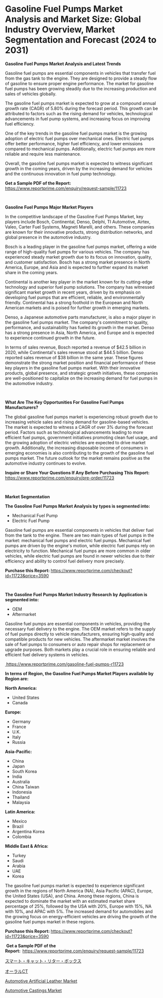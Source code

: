 <p><h1>Gasoline Fuel Pumps Market Analysis and Market Size: Global Industry Overview, Market Segmentation and Forecast (2024 to 2031)</h1></p><p><strong>Gasoline Fuel Pumps Market Analysis and Latest Trends</strong></p>
<p><p>Gasoline fuel pumps are essential components in vehicles that transfer fuel from the gas tank to the engine. They are designed to provide a steady flow of gasoline to ensure proper engine performance. The market for gasoline fuel pumps has been growing steadily due to the increasing production and sales of vehicles globally. </p><p>The gasoline fuel pumps market is expected to grow at a compound annual growth rate (CAGR) of 5.80% during the forecast period. This growth can be attributed to factors such as the rising demand for vehicles, technological advancements in fuel pump systems, and increasing focus on improving fuel efficiency. </p><p>One of the key trends in the gasoline fuel pumps market is the growing adoption of electric fuel pumps over mechanical ones. Electric fuel pumps offer better performance, higher fuel efficiency, and lower emissions compared to mechanical pumps. Additionally, electric fuel pumps are more reliable and require less maintenance.</p><p>Overall, the gasoline fuel pumps market is expected to witness significant growth in the coming years, driven by the increasing demand for vehicles and the continuous innovation in fuel pump technology.</p></p>
<p><strong>Get a Sample PDF of the Report:&nbsp;</strong> <a href="https://www.reportprime.com/enquiry/request-sample/11723">https://www.reportprime.com/enquiry/request-sample/11723</a></p>
<p>&nbsp;</p>
<p><strong>Gasoline Fuel Pumps Major Market Players</strong></p>
<p><p>In the competitive landscape of the Gasoline Fuel Pumps Market, key players include Bosch, Continental, Denso, Delphi, TI Automotive, Airtex, Valeo, Carter Fuel Systems, Magneti Marelli, and others. These companies are known for their innovative products, strong distribution networks, and global presence in the automotive industry.</p><p>Bosch is a leading player in the gasoline fuel pumps market, offering a wide range of high-quality fuel pumps for various vehicles. The company has experienced steady market growth due to its focus on innovation, quality, and customer satisfaction. Bosch has a strong market presence in North America, Europe, and Asia and is expected to further expand its market share in the coming years.</p><p>Continental is another key player in the market known for its cutting-edge technology and superior fuel pump solutions. The company has witnessed significant market growth in recent years, driven by its emphasis on developing fuel pumps that are efficient, reliable, and environmentally friendly. Continental has a strong foothold in the European and North American markets and is poised for further growth in emerging markets.</p><p>Denso, a Japanese automotive parts manufacturer, is also a major player in the gasoline fuel pumps market. The company's commitment to quality, performance, and sustainability has fueled its growth in the market. Denso has a strong presence in Asia, North America, and Europe and is expected to experience continued growth in the future.</p><p>In terms of sales revenue, Bosch reported a revenue of $42.5 billion in 2020, while Continental's sales revenue stood at $44.5 billion. Denso reported sales revenue of $38 billion in the same year. These figures demonstrate the strong market position and financial performance of these key players in the gasoline fuel pumps market. With their innovative products, global presence, and strategic growth initiatives, these companies are well-positioned to capitalize on the increasing demand for fuel pumps in the automotive industry.</p></p>
<p>&nbsp;</p>
<p><strong>What Are The Key Opportunities For Gasoline Fuel Pumps Manufacturers?</strong></p>
<p><p>The global gasoline fuel pumps market is experiencing robust growth due to increasing vehicle sales and rising demand for gasoline-based vehicles. The market is expected to witness a CAGR of over 3% during the forecast period. Factors such as technological advancements leading to more efficient fuel pumps, government initiatives promoting clean fuel usage, and the growing adoption of electric vehicles are expected to drive market growth. Additionally, the increasing disposable income of consumers in emerging economies is also contributing to the growth of the gasoline fuel pumps market. The future outlook for the market remains positive as the automotive industry continues to evolve.</p></p>
<p><strong>Inquire or Share Your Questions If Any Before Purchasing This Report:</strong> <a href="https://www.reportprime.com/enquiry/pre-order/11723">https://www.reportprime.com/enquiry/pre-order/11723</a></p>
<p>&nbsp;</p>
<p><strong>Market Segmentation</strong></p>
<p><strong>The Gasoline Fuel Pumps Market Analysis by types is segmented into:</strong></p>
<p><ul><li>Mechanical Fuel Pump</li><li>Electric Fuel Pump</li></ul></p>
<p><p>Gasoline fuel pumps are essential components in vehicles that deliver fuel from the tank to the engine. There are two main types of fuel pumps in the market: mechanical fuel pumps and electric fuel pumps. Mechanical fuel pumps are driven by the engine's motion, while electric fuel pumps rely on electricity to function. Mechanical fuel pumps are more common in older vehicles, while electric fuel pumps are found in newer vehicles due to their efficiency and ability to control fuel delivery more precisely.</p></p>
<p><strong>Purchase this Report:&nbsp;</strong><a href="https://www.reportprime.com/checkout?id=11723&price=3590">https://www.reportprime.com/checkout?id=11723&price=3590</a></p>
<p>&nbsp;</p>
<p><strong>The Gasoline Fuel Pumps Market Industry Research by Application is segmented into:</strong></p>
<p><ul><li>OEM</li><li>Aftermarket</li></ul></p>
<p><p>Gasoline fuel pumps are essential components in vehicles, providing the necessary fuel delivery to the engine. The OEM market refers to the supply of fuel pumps directly to vehicle manufacturers, ensuring high-quality and compatible products for new vehicles. The aftermarket market involves the sale of fuel pumps to consumers or auto repair shops for replacement or upgrade purposes. Both markets play a crucial role in ensuring reliable and efficient fuel delivery systems in vehicles.</p></p>
<p><a href="https://www.reportprime.com/gasoline-fuel-pumps-r11723">&nbsp;https://www.reportprime.com/gasoline-fuel-pumps-r11723</a></p>
<p><strong>In terms of Region, the Gasoline Fuel Pumps Market Players available by Region are:</strong></p>
<p>
    <p> <strong> North America: </strong>
        <ul>
            <li>United States</li>
            <li>Canada</li>
        </ul>
        </p> 
    <p> <strong> Europe: </strong>
        <ul>
            <li>Germany</li>
            <li>France</li>
            <li>U.K.</li>
            <li>Italy</li>
            <li>Russia</li>
        </ul>
        </p> 
    <p> <strong> Asia-Pacific: </strong>
        <ul>
            <li>China</li>
            <li>Japan</li>
            <li>South Korea</li>
            <li>India</li>
            <li>Australia</li>
            <li>China Taiwan</li>
            <li>Indonesia</li>
            <li>Thailand</li>
            <li>Malaysia</li>
        </ul>
        </p> 
    <p> <strong> Latin America: </strong>
        <ul>
            <li>Mexico</li>
            <li>Brazil</li>
            <li>Argentina Korea</li>
            <li>Colombia</li>
        </ul>
        </p> 
    <p> <strong> Middle East & Africa: </strong>
        <ul>
            <li>Turkey</li>
            <li>Saudi</li>
            <li>Arabia</li>
            <li>UAE</li>
            <li>Korea</li>
        </ul>
    </p>
    </p>
<p><p>The gasoline fuel pumps market is expected to experience significant growth in the regions of North America (NA), Asia Pacific (APAC), Europe, the United States (USA), and China. Among these regions, China is expected to dominate the market with an estimated market share percentage of 25%, followed by the USA with 20%, Europe with 15%, NA with 10%, and APAC with 5%. The increased demand for automobiles and the growing focus on energy-efficient vehicles are driving the growth of the gasoline fuel pumps market in these regions.</p></p>
<p><strong>Purchase this Report: </strong><a href="https://www.reportprime.com/checkout?id=11723&price=3590">https://www.reportprime.com/checkout?id=11723&price=3590</a></p>
<p>&nbsp;<strong>Get a Sample PDF of the Report:&nbsp;&nbsp;</strong><a href="https://www.reportprime.com/enquiry/request-sample/11723">https://www.reportprime.com/enquiry/request-sample/11723</a></p>
<p><strong></strong></p>
<p><p><a href="https://github.com/LenoraKris2023/Market-Research-Report-List-1/blob/main/362980769443.md">スマート・キャット・リター・ボックス</a></p><p><a href="https://github.com/VernieBarton2023/Market-Research-Report-List-1/blob/main/317529469444.md">オーラルCT</a></p><p><a href="https://github.com/kufem1/Market-Research-Report-List-2/blob/main/automotive-artificial-leather-market.md">Automotive Artificial Leather Market</a></p><p><a href="https://github.com/singletonthaxterkelliehr2df/Market-Research-Report-List-2/blob/main/automotive-castings-market.md">Automotive Castings Market</a></p></p>